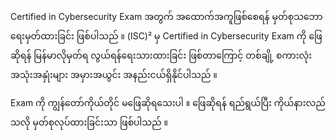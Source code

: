 Certified in Cybersecurity Exam ‌အတွက် အထောက်အကူဖြစ်စေရန် မှတ်စုသ‌ဘော ရေးမှတ်ထားခြင်း ဖြစ်ပါသည် ။ (ISC)² မှ Certified in Cybersecurity Exam ကို ဖြေဆိုရန် မြန်မာလိုမှတ်ရ လွယ်ရန်ရေးသားထားခြင်း ဖြစ်တာကြောင့် တစ်ချို့ စကားလုံး အသုံးအနှုံးများ အမှားအယွင်း အနည်းငယ်ရှိနိုင်ပါသည် ။ 

Exam ကို ကျွန်တော်ကိုယ်တိုင် မဖြေဆိုရသေးပါ ။ ဖြေ‌ဆိုရန် ရည်ရွယ်ပြီး ကိုယ်နားလည်သလို မှတ်စုလုပ်ထားခြင်းသာ ဖြစ်ပါသည် ။
